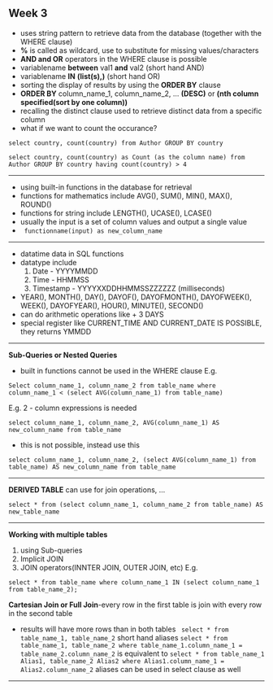 ## Week 3
- uses string pattern to retrieve data from the database (together with the WHERE clause)
- __%__ is called as wildcard, use to substitute for missing values/characters
- **AND and OR** operators in the WHERE clause is possible
- variablename **between** val1 **and** val2 (short hand AND)
- variablename **IN** **(list(s),)** (short hand OR)
- sorting the display of results by using the **ORDER BY** clause
- **ORDER BY** column_name_1, column_name_2, ... **(DESC)** or **(nth column specified(sort by one column))**
- recalling the distinct clause used to retrieve distinct data from a specific column
- what if we want to count the occurance?
```
select country, count(country) from Author GROUP BY country

select country, count(country) as Count (as the column name) from Author GROUP BY country having count(country) > 4
```
---
- using built-in functions in the database for retrieval
- functions for mathematics include AVG(), SUM(), MIN(), MAX(), ROUND()
- functions for string include LENGTH(), UCASE(), LCASE()
- usually the input is a set of column values and output a single value
- `` functionname(input) as new_column_name``
---
- datatime data in SQL functions
- datatype include
  1. Date - YYYYMMDD
  2. Time - HHMMSS
  3. Timestamp - YYYYXXDDHHMMSSZZZZZZ (milliseconds)
- YEAR(), MONTH(), DAY(), DAYOF(), DAYOFMONTH(), DAYOFWEEK(), WEEK(), DAYOFYEAR(), HOUR(), MINUTE(), SECOND()
- can do arithmetic operations like + 3 DAYS
- special register like CURRENT_TIME AND CURRENT_DATE IS POSSIBLE, they returns YMMDD
---
**Sub-Queries or Nested Queries**
- built in functions cannot be used in the WHERE clause
E.g.
```
Select column_name_1, column_name_2 from table_name where column_name_1 < (select AVG(column_name_1) from table_name)
```
E.g. 2 - column expressions is needed
```
select column_name_1, column_name_2, AVG(column_name_1) AS new_column_name from table_name
```
- this is not possible, instead use this
```
select column_name_1, column_name_2, (select AVG(column_name_1) from table_name) AS new_column_name from table_name
```
---
**DERIVED TABLE** can use for join operations, ...
```
select * from (select column_name_1, column_name_2 from table_name) AS new_table_name
```
---
**Working with multiple tables**
1. using Sub-queries
2. Implicit JOIN
3. JOIN operators(INNTER JOIN, OUTER JOIN, etc)
E.g.
```
select * from table_name where column_name_1 IN (select column_name_1 from table_name_2);
```
**Cartesian Join or Full Join**-every row  in the first table is join with every row in the second table
- results will have more rows than in both tables
`` select * from table_name_1, table_name_2``
short hand aliases
``select * from table_name_1, table_name_2 where table_name_1.column_name_1 = table_name_2.column_name_2``
is equivalent to
``select * from table_name_1 Alias1, table_name_2 Alias2 where Alias1.column_name_1 = Alias2.column_name_2``
aliases can be used in select clause as well
---
